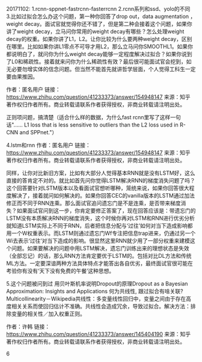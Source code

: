 20171102:
1.rcnn-sppnet-fastrcnn-fasterrcnn 
2.rcnn系列和ssd、yolo的不同
3.比如过拟合怎么办这个问题，第一种你回答了drop out，data augmentation ， weight decay。面试官就觉得你还不错了，但是第二种会接着这个问题，如果你讲了weight decay，立马问你常用的weight decay有哪些？怎么处理weight decay的权重。如果你讲了L1，L2。让你比较为什么要两种weight decay，区别在哪里。比如如果你讲L1零点不可导才用L2，那么立马问你SMOOTHL1。如果你都说明白了，就问你为什么weight decay能够一定程度解决过拟合？如果你说到了L0和稀疏性。接着就来问你为什么稀疏性有效？最后很可能面试官会挖到，如无必要勿增实体的信念问题。但当然不能首先就讲哲学层面，个人觉得工科生一定要由果推因。

作者：匿名用户
链接：https://www.zhihu.com/question/41233373/answer/154948147
来源：知乎
著作权归作者所有。商业转载请联系作者获得授权，非商业转载请注明出处。

正则项问题，搞清楚（适合什么样的数据，为什么fast rcnn里写了这样一句话"...... L1 loss that is less sensitive to outliers than the L2 loss used in R-CNN and SPPnet."）

4.lstm和rnn
作者：匿名用户
链接：https://www.zhihu.com/question/41233373/answer/154948147
来源：知乎
著作权归作者所有。商业转载请联系作者获得授权，非商业转载请注明出处。

同样，让你对比新旧方案，比如有大部分人觉得基本RNN就是没有LSTM好，这么直接的答肯定不对的。就比如首先问你觉得LSTM解决RNN的梯度消失问题了吗？这个回答要针对LSTM版本以及看面试官想听哪种，笼统来说，如果你回答很大程度解决了，接着就问如何解决的。如果你回答CEC的vanilla版本的LSTM通过加法修正而不同于RNN连乘。那么面试官追问遗忘门是不是连乘，是否带来梯度消失？如果面试官问到这一步，你肯定要修正答案了，现在回答应该是：带遗忘门的LSTM没有本质解决RNN的梯度消失，这个时候你再对LSTM和RNN进行优劣分析就知道LSTM实际上不同于RNN，后者把信息分配与‘过往’如何对当下造成影响都用一个W权重表示。而LSTM则通过遗忘门Wf专注把信息trap进来，仍通过另一个Wi去表示‘过往’对当下造成的影响。很显然这里RNN就少用了一部分权重来建模这个问题。如果要解决的问题中用LSTM解决，遗忘门训练出来的理想状态是失效（全部忘记）的话，那么RNN方法肯定要优于LSTM的。包括对比DL方法和传统ML方法。一定要深谙两种方法具体特点才能答出各自优劣，最终面试官很可能在考验你有没有‘天下没有免费的午餐’这种思想。

5.这个问题被问到过
用贝叶斯机率说明Dropout的原理Dropout as a Bayesian Approximation: Insights and Applications
何为共线性, 跟过拟合有啥关联?Multicollinearity－Wikipedia共线性：多变量线性回归中，变量之间由于存在高度相关关系而使回归估计不准确。共线性会造成冗余，导致过拟合。解决方法：排除变量的相关性／加入权重正则。

作者：许韩
链接：https://www.zhihu.com/question/41233373/answer/145404190
来源：知乎
著作权归作者所有。商业转载请联系作者获得授权，非商业转载请注明出处。

6

